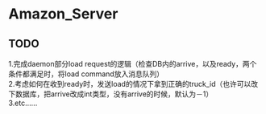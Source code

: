 # Amazon_Server
## TODO
1.完成daemon部分load request的逻辑（检查DB内的arrive，以及ready，两个条件都满足时，将load command放入消息队列） <br />
2.考虑如何在收到ready时，发送load的情况下拿到正确的truck_id（也许可以改下数据库，把arrive改成int类型，没有arrive的时候，默认为－1） <br />
3.etc...... <br />
